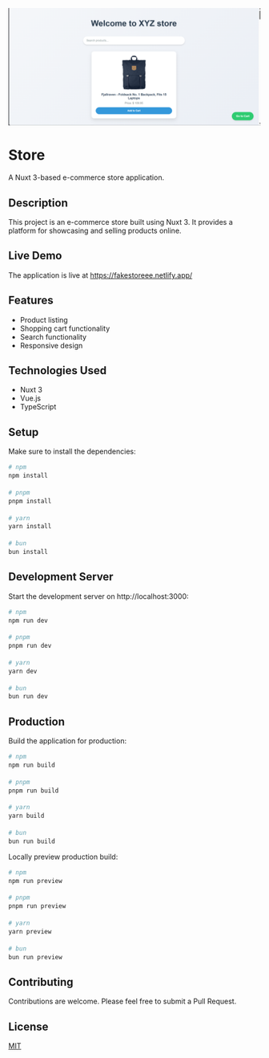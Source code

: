 ![Store Cover](store.png)
# Store

A Nuxt 3-based e-commerce store application.

## Description

This project is an e-commerce store built using Nuxt 3. It provides a platform for showcasing and selling products online.

## Live Demo

The application is live at https://fakestoreee.netlify.app/

## Features

- Product listing
- Shopping cart functionality
- Search functionality
- Responsive design

## Technologies Used

- Nuxt 3
- Vue.js
- TypeScript

## Setup

Make sure to install the dependencies:

```bash
# npm
npm install

# pnpm
pnpm install

# yarn
yarn install

# bun
bun install
```

## Development Server

Start the development server on http://localhost:3000:

```bash
# npm
npm run dev

# pnpm
pnpm run dev

# yarn
yarn dev

# bun
bun run dev
```

## Production

Build the application for production:

```bash
# npm
npm run build

# pnpm
pnpm run build

# yarn
yarn build

# bun
bun run build
```

Locally preview production build:

```bash
# npm
npm run preview

# pnpm
pnpm run preview

# yarn
yarn preview

# bun
bun run preview
```

## Contributing

Contributions are welcome. Please feel free to submit a Pull Request.

## License

[MIT](https://choosealicense.com/licenses/mit/)
```

